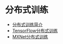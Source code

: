 

# 分布式训练

* [分布式训练简介](ai/uai-train/introduction/distributed-job/intro)
* [TensorFlow分布式训练](ai/uai-train/introduction/distributed-job/tensorflow)
* [MXNet分布式训练](ai/uai-train/introduction/distributed-job/mxnet)
